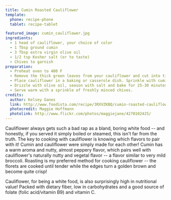 ```yaml
---
title: Cumin Roasted Cauliflower
template:
  phone: recipe-phone
  tablet: recipe-tablet

featured_image: cumin_cauliflower.jpg
ingredients:
  - 1 head of cauliflower, your choice of color
  - 1 Tbsp ground cumin
  - 3 Tbsp extra virgin olive oil
  - 1/2 tsp Kosher salt (or to taste)
  - Chives to garnish
preparation:
  - Preheat oven to 400 F
  - Remove the thick green leaves from your cauliflower and cut into tiny florets. I usually make my florets or slices 1-inch long and 1/4-inch thick.
  - Place cauliflower in a baking or casserole dish. Sprinkle with cumin and shake or stir to coat the cauliflower.
  - Drizzle with olive oil, season with salt and bake for 25-30 minutes or until the cauliflower is tender and edges are beginning to turn golden brown. I tend to "overcook" mine until the cauliflower is super crispy, but it is completely up to you!
  - Serve warm with a sprinkle of freshly minced chives.
credits:
  author: Kelsey Ganes
  link: http://www.foodista.com/recipe/3RXVZKBQ/cumin-roasted-cauliflower
  photocredit: Maggie Hoffmann
  photolink: http://www.flickr.com/photos/maggiejane/4270102425/
---
```


Cauliflower always gets such a bad rap as a bland, boring white food -- and honestly, if you served it simply boiled or steamed, this isn't far from the truth. The key to cooking with cauliflower is knowing which flavors to pair with it! Cumin and cauliflower were simply made for each other! Cumin has a warm aroma and nutty, almost peppery flavor, which pairs well with cauliflower's naturally nutty and vegetal flavor -- a flavor similar to very mild broccoli. Roasting is my preferred method for cooking cauliflower -- the florets are cooked until tender while the edges turn a golden brown and become quite crisp!

Cauliflower, for being a white food, is also surprisingly high in nutritional value! Packed with dietary fiber, low in carbohydrates and a good source of folate (folic acid/vitamin B9) and vitamin C.
